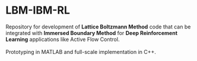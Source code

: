 # LBM-IBM-RL

Repository for development of **Lattice Boltzmann Method** code that can be integrated with **Immersed Boundary Method** for **Deep Reinforcement Learning** applications like Active Flow Control.  <br/> <br/>
Prototyping in MATLAB and full-scale implementation in C++.
